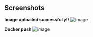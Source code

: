 
## Screenshots
**Image uploaded successfully!!**
![image](https://user-images.githubusercontent.com/118518836/215501286-1912b2b1-30d5-4a38-a030-8a3216d1493e.png)

**Docker push**
![image](https://user-images.githubusercontent.com/118518836/215500934-5829734b-8abf-48ce-9273-a50557c00838.png)


